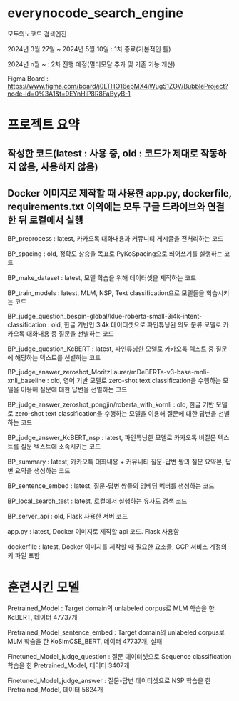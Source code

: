 # everynocode_search_engine
모두의노코드 검색엔진

2024년 3월 27일 ~ 2024년 5월 10일 : 1차 종료(기본적인 틀)

2024년 n월 ~ : 2차 진행 예정(멀티모달 추가 및 기존 기능 개선)

Figma Board : https://www.figma.com/board/j0LTHO16epMX4jWug51ZOV/BubbleProject?node-id=0%3A1&t=9EYnHiP8R8FaByyB-1


# 프로젝트 요약

## 작성한 코드(latest : 사용 중, old : 코드가 제대로 작동하지 않음, 사용하지 않음)
## Docker 이미지로 제작할 때 사용한 app.py, dockerfile, requirements.txt 이외에는 모두 구글 드라이브와 연결한 뒤 로컬에서 실행

BP_preprocess : latest, 카카오톡 대화내용과 커뮤니티 게시글을 전처리하는 코드

BP_spacing : old, 정확도 상승을 목표로 PyKoSpacing으로 띄어쓰기를 실행하는 코드

BP_make_dataset : latest, 모델 학습을 위해 데이터셋을 제작하는 코드

BP_train_models : latest, MLM, NSP, Text classification으로 모델들을 학습시키는 코드

BP_judge_question_bespin-global/klue-roberta-small-3i4k-intent-classification : old, 한글 기반인 3i4k 데이터셋으로 파인튜닝된 의도 분류 모델로 카카오톡 대화내용 중 질문을 선별하는 코드

BP_judge_question_KcBERT : latest, 파인튜닝한 모델로 카카오톡 텍스트 중 질문에 해당하는 텍스트를 선별하는 코드

BP_judge_answer_zeroshot_MoritzLaurer/mDeBERTa-v3-base-mnli-xnli_baseline : old, 영어 기반 모델로 zero-shot text classification을 수행하는 모델을 이용해 질문에 대한 답변을 선별하는 코드

BP_judge_answer_zeroshot_pongjin/roberta_with_kornli : old, 한글 기반 모델로 zero-shot text classification을 수행하는 모델을 이용해 질문에 대한 답변을 선별하는 코드

BP_judge_answer_KcBERT_nsp : latest, 파인튜닝한 모델로 카카오톡 비질문 텍스트를 질문 텍스트에 소속시키는 코드

BP_summary : latest, 카카오톡 대화내용 + 커뮤니티 질문-답변 쌍의 질문 요약본, 답변 요약을 생성하는 코드

BP_sentence_embed : latest, 질문-답변 쌍들의 임베딩 벡터를 생성하는 코드

BP_local_search_test : latest, 로컬에서 실행하는 유사도 검색 코드

BP_server_api : old, Flask 사용한 서버 코드

app.py : latest, Docker 이미지로 제작할 api 코드. Flask 사용함

dockerfile : latest, Docker 이미지를 제작할 때 필요한 요소들, GCP 서비스 계정의 키 파일 포함


# 훈련시킨 모델

Pretrained_Model : Target domain의 unlabeled corpus로 MLM 학습을 한 KcBERT, 데이터 47737개

Pretrained_Model_sentence_embed : Target domain의 unlabeled corpus로 MLM 학습을 한 KoSimCSE_BERT, 데이터 47737개, 실패

Finetuned_Model_judge_question : 질문 데이터셋으로 Sequence classification 학습을 한 Pretrained_Model, 데이터 3407개

Finetuned_Model_judge_answer : 질문-답변 데이터셋으로 NSP 학습을 한 Pretrained_Model, 데이터 5824개
